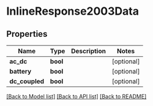 # InlineResponse2003Data

## Properties
Name | Type | Description | Notes
------------ | ------------- | ------------- | -------------
**ac_dc** | **bool** |  | [optional] 
**battery** | **bool** |  | [optional] 
**dc_coupled** | **bool** |  | [optional] 

[[Back to Model list]](../README.md#documentation-for-models) [[Back to API list]](../README.md#documentation-for-api-endpoints) [[Back to README]](../README.md)


